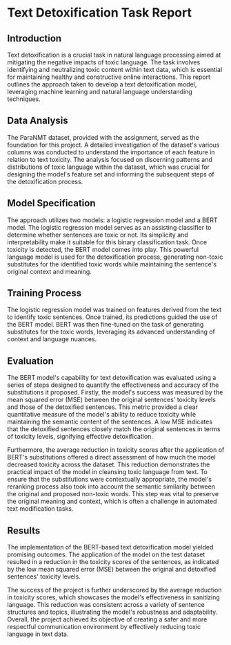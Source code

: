 # Text Detoxification Task Report

## Introduction

Text detoxification is a crucial task in natural language processing aimed at mitigating the negative impacts of toxic language. The task involves identifying and neutralizing toxic content within text data, which is essential for maintaining healthy and constructive online interactions. This report outlines the approach taken to develop a text detoxification model, leveraging machine learning and natural language understanding techniques.

## Data Analysis

The ParaNMT dataset, provided with the assignment, served as the foundation for this project. A detailed investigation of the dataset's various columns was conducted to understand the importance of each feature in relation to text toxicity. The analysis focused on discerning patterns and distributions of toxic language within the dataset, which was crucial for designing the model's feature set and informing the subsequent steps of the detoxification process.

## Model Specification

The approach utilizes two models: a logistic regression model and a BERT model. The logistic regression model serves as an assisting classifier to determine whether sentences are toxic or not. Its simplicity and interpretability make it suitable for this binary classification task. Once toxicity is detected, the BERT model comes into play. This powerful language model is used for the detoxification process, generating non-toxic substitutes for the identified toxic words while maintaining the sentence's original context and meaning.

## Training Process

The logistic regression model was trained on features derived from the text to identify toxic sentences. Once trained, its predictions guided the use of the BERT model. BERT was then fine-tuned on the task of generating substitutes for the toxic words, leveraging its advanced understanding of context and language nuances.

## Evaluation

The BERT model's capability for text detoxification was evaluated using a series of steps designed to quantify the effectiveness and accuracy of the substitutions it proposed. Firstly, the model's success was measured by the mean squared error (MSE) between the original sentences' toxicity levels and those of the detoxified sentences. This metric provided a clear quantitative measure of the model's ability to reduce toxicity while maintaining the semantic content of the sentences. A low MSE indicates that the detoxified sentences closely match the original sentences in terms of toxicity levels, signifying effective detoxification.

Furthermore, the average reduction in toxicity scores after the application of BERT's substitutions offered a direct assessment of how much the model decreased toxicity across the dataset. This reduction demonstrates the practical impact of the model in cleansing toxic language from text. To ensure that the substitutions were contextually appropriate, the model's reranking process also took into account the semantic similarity between the original and proposed non-toxic words. This step was vital to preserve the original meaning and context, which is often a challenge in automated text modification tasks.

## Results

The implementation of the BERT-based text detoxification model yielded promising outcomes. The application of the model on the test dataset resulted in a reduction in the toxicity scores of the sentences, as indicated by the low mean squared error (MSE) between the original and detoxified sentences' toxicity levels.

The success of the project is further underscored by the average reduction in toxicity scores, which showcases the model's effectiveness in sanitizing language. This reduction was consistent across a variety of sentence structures and topics, illustrating the model's robustness and adaptability. Overall, the project achieved its objective of creating a safer and more respectful communication environment by effectively reducing toxic language in text data.


